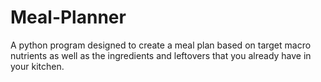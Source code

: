 # Meal-Planner
A python program designed to create a meal plan based on target macro nutrients as well as the ingredients and leftovers that you already have in your kitchen.
